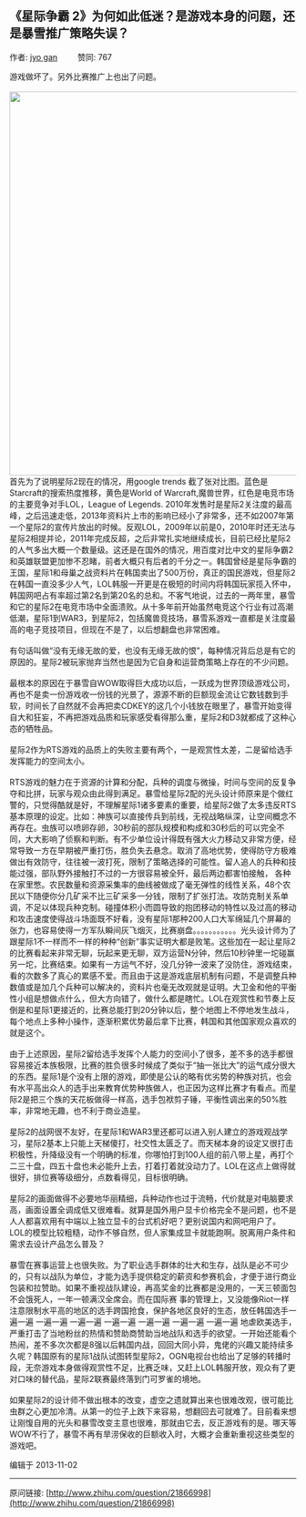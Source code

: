 ## 《星际争霸 2》为何如此低迷？是游戏本身的问题，还是暴雪推广策略失误？

作者: [jyo gan](http://www.zhihu.com/people/jyo-gan)&nbsp;&nbsp;&nbsp;&nbsp;&nbsp;&nbsp;&nbsp;&nbsp; 赞同: 767


游戏做坏了。另外比赛推广上也出了问题。<br><br><img src="http://pic2.zhimg.com/479fef8e2a37469ef4b27a407aea2e2d_b.jpg" data-rawwidth="674" data-rawheight="280" class="origin_image zh-lightbox-thumb" width="674" data-original="http://pic2.zhimg.com/479fef8e2a37469ef4b27a407aea2e2d_r.jpg"><br>  首先为了说明星际2现在的情况，用google trends 截了张对比图。蓝色是Starcraft的搜索热度推移，黄色是World of Warcraft,魔兽世界，红色是电竞市场的主要竞争对手LOL，League of Legends. 2010年发售时是星际2关注度的最高峰，之后迅速走低，2013年资料片上市的影响已经小了非常多，还不如2007年第一个星际2的宣传片放出的时候。反观LOL，2009年以前是0，2010年时还无法与星际2相提并论，2011年完成反超，之后非常扎实地继续成长，目前已经比星际2的人气多出大概一个数量级。这还是在国外的情况，用百度对比中文的星际争霸2和英雄联盟更加惨不忍睹，前者大概只有后者的千分之一。韩国曾经是星际争霸的王国，星际1和母巢之战资料片在韩国卖出了500万份，真正的国民游戏，但星际2在韩国一直没多少人气，LOL韩服一开更是在极短的时间内将韩国玩家揽入怀中，韩国网吧占有率超过第2名到第20名的总和。不客气地说，过去的一两年里，暴雪和它的星际2在电竞市场中全面溃败。从十多年前开始虽然电竞这个行业有过高潮低潮，星际1到WAR3，到星际2，包括魔兽竞技场，暴雪系游戏一直都是关注度最高的电子竞技项目，但现在不是了，以后想翻盘也非常困难。<br><br>  有句话叫做“没有无缘无故的爱，也没有无缘无故的恨”，每种情况背后总是有它的原因的。星际2被玩家抛弃当然也是因为它自身和运营商策略上存在的不少问题。<br><br>  最根本的原因在于暴雪自WOW取得巨大成功以后，一跃成为世界顶级游戏公司，再也不是卖一份游戏收一份钱的光景了，源源不断的巨额现金流让它数钱数到手软，时间长了自然就不会再把卖CDKEY的这几个小钱放在眼里了，暴雪开始变得自大和狂妄，不再把游戏品质和玩家感受看得那么重，星际2和D3就都成了这种心态的牺牲品。<br><br>   星际2作为RTS游戏的品质上的失败主要有两个，一是观赏性太差，二是留给选手发挥能力的空间太小。<br><br>   RTS游戏的魅力在于资源的计算和分配，兵种的调度与微操，时间与空间的反复争夺和比拼，玩家与观众由此得到满足。暴雪给星际2配的光头设计师原来是个做红警的，只觉得酷就是好，不理解星际1诸多要素的重要，给星际2做了太多违反RTS基本原理的设定。比如：神族可以直接传兵到前线，无视战略纵深，让空间概念不再存在。虫族可以喷卵存卵，30秒前的部队规模和构成和30秒后的可以完全不同，大大影响了侦察和判断。有不少单位设计得既有强大火力移动又非常方便，经常导致一方在早期被严重打伤，胜负失去悬念。取消了高地优势，使得防守方极难做出有效防守，往往被一波打死，限制了策略选择的可能性。留人追人的兵种和技能过强，部队野外接触打不过的一方很容易被全歼，最后两边都害怕接触， 各种在家里憋。农民数量和资源采集率的曲线被做成了毫无弹性的线性关系，48个农民以下随便你分几矿采不比三矿采多一分钱，限制了扩张打法。攻防克制关系单调，不足以体现兵种克制。碰撞体积小而圆导致的抱团移动的特性以及过高的移动和攻击速度使得战斗场面既不好看，没有星际1那种200人口大军绵延几个屏幕的张力，也容易使得一方军队瞬间灰飞烟灭，比赛崩盘。。。。。。。。。。。光头设计师为了跟星际1不一样而不一样的种种“创新”事实证明大都是败笔。这些加在一起让星际2的比赛看起来非常无聊，玩起来更无聊，双方运营N分钟，然后10秒钟里一坨碰赢另一坨，比赛结束。如果有一方运气不好，没几分钟一波来了没防住，游戏结束，看的次数多了真心的累感不爱。而且由于这是游戏底层机制有问题，不是调整兵种数值或是加几个兵种可以解决的，资料片也毫无改观就是证明。大卫金和他的平衡性小组是想做点什么，但大方向错了，做什么都是瞎忙。LOL在观赏性和节奏上反倒是和星际1更接近的，比赛总能打到20分钟以后，整个地图上不停地发生战斗，每个地点上多种小操作，逐渐积累优势最后拿下比赛，韩国和其他国家观众喜欢的就是这个。<br><br>   由于上述原因，星际2留给选手发挥个人能力的空间小了很多，差不多的选手都很容易接近本族极限，比赛的胜负很多时候成了类似于“抽一张比大”的运气成分很大的东西。星际1是个没有上限的游戏，即使是公认的略有优劣势的种族对抗，也会有水平高出众人的选手出来教育优势种族做人，也正因为这样比赛才有看点。而星际2是把三个族的天花板做得一样高，选手包袱剪子锤，平衡性调出来的50%胜率，非常地无趣，也不利于商业造星。<br><br>   星际2的战网很不友好，在星际1和WAR3里还都可以进入别人建立的游戏观战学习，星际2基本上只能上天梯傻打，社交性太匮乏了。而天梯本身的设定又很打击积极性，升降级没有一个明确的标准，你哪怕打到100人组的前八带上星，再打个二三十盘，四五十盘也未必能升上去，打着打着就没动力了。LOL在这点上做得就很好，排位赛等级细分，点数看得见，目标很明确。<br><br>   星际2的画面做得不必要地华丽精细，兵种动作也过于流畅，代价就是对电脑要求高，画面设置全调成低又很难看。就算是国外用户显卡价格完全不是问题，也不是人人都喜欢用有中端以上独立显卡的台式机好吧？更别说国内和网吧用户了。 LOL的模型比较粗糙，动作不够自然，但人家集成显卡就能跑啊。脱离用户条件和需求去设计产品怎么普及？<br><br>  暴雪在赛事运营上也很失败。为了职业选手群体的壮大和生存，战队是必不可少的，只有以战队为单位，才能为选手提供稳定的薪资和参赛机会，才便于进行商业包装和拉赞助。如果不重视战队建设，再高奖金的比赛都是没用的，一天三顿面包不会饿死人，一年一顿满汉全席会。而在国际赛 事的管理上，又没能像Riot一样注意限制水平高的地区的选手跨国抢食，保护各地区良好的生态，放任韩国选手一遍一遍 一遍一遍 一遍一遍 一遍一遍 一遍一遍 一遍一遍 一遍一遍 地虐欧美选手，严重打击了当地粉丝的热情和赞助商赞助当地战队和选手的欲望。一开始还能看个热闹，差不多次次都是8强以后韩国内战，回回大同小异，鬼佬的兴趣又能持续多久呢？韩国原有的星际1战队试图转型星际2，OGN电视台也给出了足够的转播时段，无奈游戏本身做得观赏性不足，比赛乏味，又赶上LOL韩服开放，观众有了更对口味的替代品，星际2联赛最终落到门可罗雀的境地。<br><br>  如果星际2的设计师不做出根本的改变，虚空之遗就算出来也很难改观，很可能比虫群之心更加冷清。从第一的位子上跌下来容易，想翻回去可就难了。目前看来想让刚愎自用的光头和暴雪改变主意也很难，那就由它去，反正游戏有的是。哪天等WOW不行了，暴雪不再有旱涝保收的巨额收入时，大概才会重新重视这些类型的游戏吧。



编辑于 2013-11-02



---
原问链接: [http://www.zhihu.com/question/21866998](http://www.zhihu.com/question/21866998)